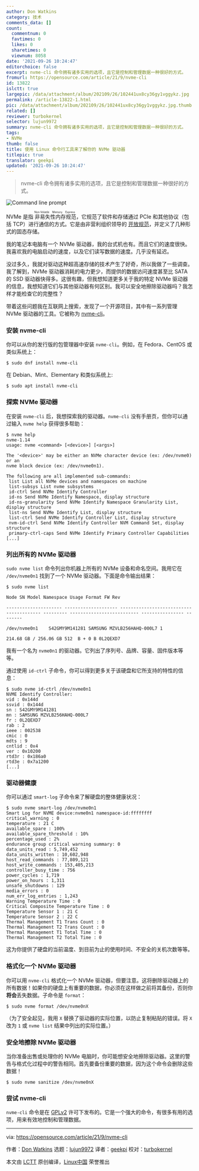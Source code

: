 ```yaml
---
author: Don Watkins
category: 技术
comments_data: []
count:
  commentnum: 0
  favtimes: 0
  likes: 0
  sharetimes: 0
  viewnum: 8058
date: '2021-09-26 10:24:47'
editorchoice: false
excerpt: nvme-cli 命令拥有诸多实用的选项，且它是控制和管理数据一种很好的方式。
fromurl: https://opensource.com/article/21/9/nvme-cli
id: 13822
islctt: true
largepic: /data/attachment/album/202109/26/102441ux8cy36gy1vggykz.jpg
permalink: /article-13822-1.html
pic: /data/attachment/album/202109/26/102441ux8cy36gy1vggykz.jpg.thumb.jpg
related: []
reviewer: turbokernel
selector: lujun9972
summary: nvme-cli 命令拥有诸多实用的选项，且它是控制和管理数据一种很好的方式。
tags:
- NVMe
thumb: false
title: 使用 Linux 命令行工具来了解你的 NVMe 驱动器
titlepic: true
translator: geekpi
updated: '2021-09-26 10:24:47'
---
```



> 
> nvme-cli 命令拥有诸多实用的选项，且它是控制和管理数据一种很好的方式。
> 
> 
> 


![](/data/attachment/album/202109/26/102441ux8cy36gy1vggykz.jpg "Command line prompt")


NVMe 是指<ruby> 非易失性内存规范 <rt>  Non-Volatile Memory Express </rt></ruby>，它规范了软件和存储通过 PCIe 和其他协议（包括 TCP）进行通信的方式。它是由非营利组织领导的 [开放规范](https://nvmexpress.org/)，并定义了几种形式的固态存储。


我的笔记本电脑有一个 NVMe 驱动器，我的台式机也有。而且它们的速度很快。我喜欢我的电脑启动的速度，以及它们读写数据的速度。几乎没有延迟。


没过多久，我就对驱动这种超高速存储的技术产生了好奇，所以我做了一些调查。我了解到，NVMe 驱动器消耗的电力更少，而提供的数据访问速度甚至比 SATA 的 SSD 驱动器快得多。这很有趣，但我想知道更多关于我的特定 NVMe 驱动器的信息，我想知道它们与其他驱动器有何区别。我可以安全地擦除驱动器吗？我怎样才能检查它的完整性？


带着这些问题我在互联网上搜索，发现了一个开源项目，其中有一系列管理 NVMe 驱动器的工具。它被称为 [nvme-cli](https://github.com/linux-nvme/nvme-cli)。


### 安装 nvme-cli


你可以从你的发行版的包管理器中安装 `nvme-cli`。例如，在 Fedora、CentOS 或类似系统上：



```
$ sudo dnf install nvme-cli

```

在 Debian、Mint、Elementary 和类似系统上:



```
$ sudo apt install nvme-cli

```

### 探索 NVMe 驱动器


在安装 `nvme-cli` 后，我想探索我的驱动器。`nvme-cli` 没有手册页，但你可以通过输入 `nvme help` 获得很多帮助：



```
$ nvme help
nvme-1.14
usage: nvme <command> [<device>] [<args>]

The '<device>' may be either an NVMe character device (ex: /dev/nvme0) or an
nvme block device (ex: /dev/nvme0n1).

The following are all implemented sub-commands:
 list List all NVMe devices and namespaces on machine
 list-subsys List nvme subsystems
 id-ctrl Send NVMe Identify Controller
 id-ns Send NVMe Identify Namespace, display structure
 id-ns-granularity Send NVMe Identify Namespace Granularity List, display structure
 list-ns Send NVMe Identify List, display structure
 list-ctrl Send NVMe Identify Controller List, display structure
 nvm-id-ctrl Send NVMe Identify Controller NVM Command Set, display structure
 primary-ctrl-caps Send NVMe Identify Primary Controller Capabilities
[...]

```

### 列出所有的 NVMe 驱动器


`sudo nvme list` 命令列出你机器上所有的 NVMe 设备和命名空间。我用它在 `/dev/nvme0n1` 找到了一个 NVMe 驱动器。下面是命令输出结果：



```
$ sudo nvme list

Node SN Model Namespace Usage Format FW Rev

--------------------- -------------------- ---------------------------------------- --------- -------------------------- ---------------- --------

/dev/nvme0n1    S42GMY9M141281 SAMSUNG MZVLB256HAHQ-000L7 1

214.68 GB / 256.06 GB 512  B + 0 B 0L2QEXD7

```

我有一个名为 `nvme0n1` 的驱动器。它列出了序列号、品牌、容量、固件版本等等。


通过使用 `id-ctrl` 子命令，你可以得到更多关于该硬盘和它所支持的特性的信息：



```
$ sudo nvme id-ctrl /dev/nvme0n1
NVME Identify Controller:
vid : 0x144d
ssvid : 0x144d
sn : S42GMY9M141281
mn : SAMSUNG MZVLB256HAHQ-000L7
fr : 0L2QEXD7
rab : 2
ieee : 002538
cmic : 0
mdts : 9
cntlid : 0x4
ver : 0x10200
rtd3r : 0x186a0
rtd3e : 0x7a1200
[...]

```

### 驱动器健康


你可以通过 `smart-log` 子命令来了解硬盘的整体健康状况：



```
$ sudo nvme smart-log /dev/nvme0n1
Smart Log for NVME device:nvme0n1 namespace-id:ffffffff
critical_warning : 0
temperature : 21 C
available_spare : 100%
available_spare_threshold : 10%
percentage_used : 2%
endurance group critical warning summary: 0
data_units_read : 5,749,452
data_units_written : 10,602,948
host_read_commands : 77,809,121
host_write_commands : 153,405,213
controller_busy_time : 756
power_cycles : 1,719
power_on_hours : 1,311
unsafe_shutdowns : 129
media_errors : 0
num_err_log_entries : 1,243
Warning Temperature Time : 0
Critical Composite Temperature Time : 0
Temperature Sensor 1 : 21 C
Temperature Sensor 2 : 22 C
Thermal Management T1 Trans Count : 0
Thermal Management T2 Trans Count : 0
Thermal Management T1 Total Time : 0
Thermal Management T2 Total Time : 0

```

这为你提供了硬盘的当前温度、到目前为止的使用时间、不安全的关机次数等等。


### 格式化一个 NVMe 驱动器


你可以用 `nvme-cli` 格式化一个 NVMe 驱动器，但要注意。这将删除驱动器上的所有数据！如果你的硬盘上有重要的数据，你必须在这样做之前将其备份，否则你**将会**丢失数据。子命令是 `format`：



```
$ sudo nvme format /dev/nvme0nX

```

（为了安全起见，我用 `X` 替换了驱动器的实际位置，以防止复制粘贴的错误。将 `X` 改为 `1` 或 `nvme list` 结果中列出的实际位置。）


### 安全地擦除 NVMe 驱动器


当你准备出售或处理你的 NVMe 电脑时，你可能想安全地擦除驱动器。这里的警告与格式化过程中的警告相同。首先要备份重要的数据，因为这个命令会删除这些数据！



```
$ sudo nvme sanitize /dev/nvme0nX

```

### 尝试 nvme-cli


`nvme-cli` 命令是在 [GPLv2](https://github.com/linux-nvme/nvme-cli/blob/master/LICENSE) 许可下发布的。它是一个强大的命令，有很多有用的选项，用来有效地控制和管理数据。




---


via: <https://opensource.com/article/21/9/nvme-cli>


作者：[Don Watkins](https://opensource.com/users/don-watkins) 选题：[lujun9972](https://github.com/lujun9972) 译者：[geekpi](https://github.com/geekpi) 校对：[turbokernel](https://github.com/turbokernel)


本文由 [LCTT](https://github.com/LCTT/TranslateProject) 原创编译，[Linux中国](https://linux.cn/) 荣誉推出